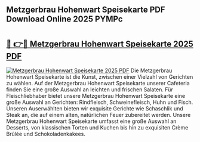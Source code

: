 ## Metzgerbrau Hohenwart Speisekarte PDF Download Online 2025 PYMPc

# <h2><a href="http://gcd80v.nevu.top/?p=Metzgerbrau+Hohenwart+Speisekarte">🔗 👉🔴 Metzgerbrau Hohenwart Speisekarte 2025 PDF</a></h2>

[![Metzgerbrau Hohenwart Speisekarte 2025 PDF](https://i.imgur.com/dBaPXMq.png)](http://gcd80v.nevu.top/?p=Metzgerbrau+Hohenwart+Speisekarte)
Die Metzgerbrau Hohenwart Speisekarte ist die Kunst, zwischen einer Vielzahl von Gerichten zu wählen. Auf der Metzgerbrau Hohenwart Speisekarte unserer Cafeteria finden Sie eine große Auswahl an leichten und frischen Salaten. Für Fleischliebhaber bietet unsere Metzgerbrau Hohenwart Speisekarte eine große Auswahl an Gerichten: Rindfleisch, Schweinefleisch, Huhn und Fisch. Unseren Auserwählten bieten wir exquisite Gerichte wie Schaschlik und Steak an, die auf einem alten, natürlichen Feuer zubereitet werden. Unsere Metzgerbrau Hohenwart Speisekarte umfasst eine große Auswahl an Desserts, von klassischen Torten und Kuchen bis hin zu exquisiten Crème Brûlée und Schokoladenkakees.
